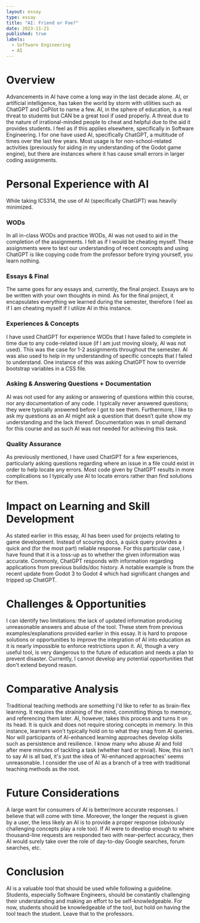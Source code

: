 ```yaml
---
layout: essay
type: essay
title: "AI: Friend or Foe?"
date: 2023-11-21
published: true
labels:
  - Software Engineering
  - AI
---
```


# Overview #

Advancements in AI have come a long way in the last decade alone. AI, or artificial intelligence, has taken the world by storm with utilities such as ChatGPT and CoPilot to name a few. AI, in the sphere of education, is a real threat to students but CAN be a great tool if used properly.  A threat due to the nature of irrational-minded people to cheat and helpful due to the aid it provides students. I feel as if this applies elsewhere, specifically in Software Engineering. I for one have used AI, specifically ChatGPT, a multitude of times over the last few years. Most usage is for non-school-related activities (previously for aiding in my understanding of the Godot game engine), but there are instances where it has cause small errors in larger coding assignments. 

# Personal Experience with AI #

While taking ICS314, the use of AI (specifically ChatGPT) was heavily minimized. 

### WODs ###
In all in-class WODs and practice WODs, AI was not used to aid in the completion of the assignments. I felt as if I would be cheating myself. These assignments were to test our understanding of recent concepts and using ChatGPT is like copying code from the professor before trying yourself, you learn nothing. 

### Essays & Final ###
The same goes for any essays and, currently, the final project. Essays are to be written with your own thoughts in mind. As for the final project, it encapsulates everything we learned during the semester, therefore I feel as if I am cheating myself if I utilize AI in this instance. 

### Experiences & Concepts ###
I have used ChatGPT for experience WODs that I have failed to complete in time due to any code-related issue (if I am just moving slowly, AI was not used). This was the case for 1-2 assignments throughout the semester. AI was also used to help in my understanding of specific concepts that I failed to understand. One instance of this was asking ChatGPT how to override bootstrap variables in a CSS file. 

### Asking & Answering Questions + Documentation ###
AI was not used for any asking or answering of questions within this course, nor any documentation of any code. I typically never answered questions; they were typically answered before I got to see them. Furthermore, I like to ask my questions as an AI might ask a question that doesn’t quite show my understanding and the lack thereof. Documentation was in small demand for this course and as such AI was not needed for achieving this task. 

### Quality Assurance ###
As previously mentioned, I have used ChatGPT for a few experiences, particularly asking questions regarding where an issue in a file could exist in order to help locate any errors. Most code given by ChatGPT results in more complications so I typically use AI to locate errors rather than find solutions for them. 

# Impact on Learning and Skill Development # 
As stated earlier in this essay, AI has been used for projects relating to game development. Instead of scouring docs, a quick query provides a quick and (for the most part) reliable response. For this particular case, I have found that it is a toss-up as to whether the given information was accurate. Commonly, ChatGPT responds with information regarding applications from previous builds/doc history. A notable example is from the recent update from Godot 3 to Godot 4 which had significant changes and tripped up ChatGPT. 

# Challenges & Opportunities #
I can identify two limitations: the lack of updated information producing unreasonable answers and abuse of the tool. These stem from previous examples/explanations provided earlier in this essay. It is hard to propose solutions or opportunities to improve the integration of AI into education as it is nearly impossible to enforce restrictions upon it. AI, though a very useful tool, is very dangerous to the future of education and needs a plan to prevent disaster. Currently, I cannot develop any potential opportunities that don't extend beyond reason.

# Comparative Analysis #
Traditional teaching methods are something I'd like to refer to as brain-flex learning. It requires the straining of the mind, committing things to memory, and referencing them later. AI, however, takes this process and turns it on its head. It is quick and does not require storing concepts in memory. In this instance, learners won't typically hold on to what they snag from AI queries. Nor will participants of AI-enhanced learning approaches develop skills such as persistence and resilience. I know many who abuse AI and fold after mere minutes of tackling a task (whether hard or trivial). Now, this isn't to say AI is all bad, it's just the idea of 'AI-enhanced approaches' seems unreasonable. I consider the use of AI as a branch of a tree with traditional teaching methods as the root.

# Future Considerations #
A large want for consumers of AI is better/more accurate responses. I believe that will come with time. Moreover, the longer the request is given by a user, the less likely an AI is to provide a proper response (obviously challenging concepts play a role too). If AI were to develop enough to where thousand-line requests are responded two with near-perfect accuracy, then AI would surely take over the role of day-to-day Google searches, forum searches, etc. 

# Conclusion #
AI is a valuable tool that should be used while following a guideline. Students, especially Software Engineers, should be constantly challenging their understanding and making an effort to be self-knowledgeable. For now, students should be knowledgeable of the tool, but hold on having the tool teach the student. Leave that to the professors. 
